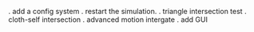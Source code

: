 . add a config system 
. restart the simulation.
. triangle intersection test
. cloth-self intersection
. advanced motion intergate
. add GUI